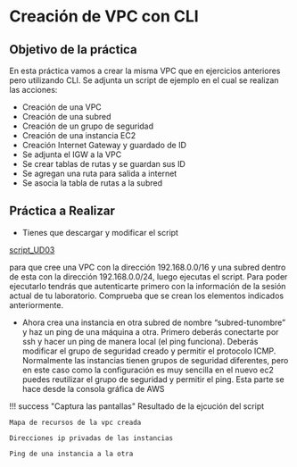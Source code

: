 # Creación de VPC con CLI

## Objetivo de la práctica

En esta práctica vamos a crear la misma VPC que en ejercicios anteriores pero utilizando CLI. Se adjunta un script de ejemplo en el cual se realizan las acciones:

* Creación de una VPC
* Creación de una subred
* Creación de un grupo de seguridad
* Creación de una instancia EC2
* Creación Internet Gateway y guardado de ID
* Se adjunta el IGW a la VPC
* Se crear tablas de rutas y se guardan sus ID
* Se agregan una ruta para salida a internet
* Se asocia la tabla de rutas a la subred


## Práctica a Realizar

* Tienes que descargar y modificar el script

[script_UD03](::/script_UD03)

para que cree una VPC con la dirección 192.168.0.0/16 y una subred dentro de esta con la dirección 192.168.0.0/24, luego ejecutas el script. Para poder ejecutarlo tendrás que autenticarte primero con la información
de la sesión actual de tu laboratorio. Comprueba que se crean los elementos indicados anteriormente.

* Ahora crea una instancia en otra subred de nombre “subred-tunombre” y haz un ping de una máquina a otra.
  Primero deberás conectarte por ssh y hacer un ping de manera local (el ping funciona).
  Deberás modificar el grupo de seguridad creado y permitir el protocolo ICMP. Normalmente las instancias tienen grupos de seguridad diferentes, pero en este caso como la configuración es muy sencilla en el nuevo ec2 puedes reutilizar el grupo de seguridad y permitir el ping.
  Esta parte se hace desde la consola gráfica de AWS

!!! success "Captura las pantallas"
    Resultado de la ejcución del script

    Mapa de recursos de la vpc creada

    Direcciones ip privadas de las instancias

    Ping de una instancia a la otra
